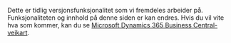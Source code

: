 Dette er tidlig versjonsfunksjonalitet som vi fremdeles arbeider på. Funksjonaliteten og innhold på denne siden er kan endres. Hvis du vil vite hva som kommer, kan du se [Microsoft Dynamics 365 Business Central-veikart](https://go.microsoft.com/fwlink/?linkid=842139).